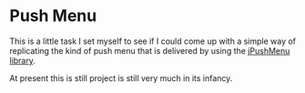 # Push Menu

This is a little task I set myself to see if I could come up with a simple way of replicating the kind of push menu that is delivered by using the [jPushMenu library](https://github.com/takien/jPushMenu).

At present this is still project is still very much in its infancy.
